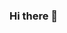 ### Hi there 👋
<!--
**hiroksarker/HirokSarker** is a ✨ _special_ ✨ repository because its `README.md` (this file) appears on your GitHub profile.

Here are some ideas to get you started:

- 🔭 I’m currently working on ... Peformance Testing and Automation
- 🌱 I’m currently learning ... BDD and Performance Testing
- 👯 I’m looking to collaborate on ... Projects
- 🤔 I’m looking for help with ... Automation and Performance Related Works
- 💬 Ask me about ... Automation Enginner or Performance Test Engineer
- 📫 How to reach me: ...via [email](mailto:hirok.sarker@gmail.com) or [LinkedIn](https://www.linkedin.com/in/hiroksarker/) if you would like to work with me. 
- 😄 Pronouns: ... Hirok Sarker
-->
